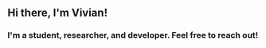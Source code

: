 <h2>
  Hi there, I'm Vivian!
</h2>

<h3>
  I'm a student, researcher, and developer.
  Feel free to reach out!
</h3>

<!--- 📈 GitHub Stats--->

<!---[![Vivian’s github stats](https://github-readme-stats.vercel.app/api?username=viviancodes1)](https://github.com/viviancodes1)--->



<!---[![Top Langs](https://github-readme-stats.vercel.app/api/top-langs/?username=viviancodes1&layout=compact)](https://github.com/viviancodes1)--->


